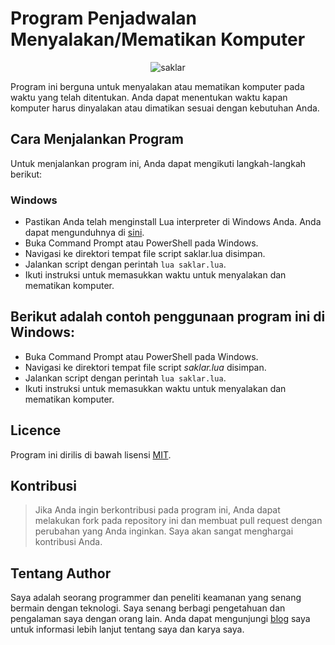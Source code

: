 # Program Penjadwalan Menyalakan/Mematikan Komputer

<p align="center">
  <img src="https://img.freepik.com/free-vector/energy-saving-concept-illustration_114360-13556.jpg" alt="saklar">
</p>


Program ini berguna untuk menyalakan atau mematikan komputer pada waktu yang telah ditentukan. Anda dapat menentukan waktu kapan komputer harus dinyalakan atau dimatikan sesuai dengan kebutuhan Anda.

## Cara Menjalankan Program
Untuk menjalankan program ini, Anda dapat mengikuti langkah-langkah berikut:

### Windows
* Pastikan Anda telah menginstall Lua interpreter di Windows Anda. Anda dapat mengunduhnya di [sini](https://www.lua.org/download.html).
* Buka Command Prompt atau PowerShell pada Windows.
* Navigasi ke direktori tempat file script saklar.lua disimpan.
* Jalankan script dengan perintah `lua saklar.lua`.
* Ikuti instruksi untuk memasukkan waktu untuk menyalakan dan mematikan komputer.

## Berikut adalah contoh penggunaan program ini di Windows:

* Buka Command Prompt atau PowerShell pada Windows.
* Navigasi ke direktori tempat file script *saklar.lua* disimpan.
* Jalankan script dengan perintah `lua saklar.lua`.
* Ikuti instruksi untuk memasukkan waktu untuk menyalakan dan mematikan komputer.

## Licence
Program ini dirilis di bawah lisensi [MIT](https://github.com/ifulxploit/saklar-windows/blob/main/LICENSE).

## Kontribusi
> Jika Anda ingin berkontribusi pada program ini, Anda dapat melakukan fork pada repository ini dan membuat pull request dengan perubahan yang Anda inginkan. Saya akan sangat menghargai kontribusi Anda.

## Tentang Author
Saya adalah seorang programmer dan peneliti keamanan yang senang bermain dengan teknologi. Saya senang berbagi pengetahuan dan pengalaman saya dengan orang lain. Anda dapat mengunjungi [blog](https://ifulxploit.github.io/) saya untuk informasi lebih lanjut tentang saya dan karya saya.
